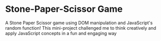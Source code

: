 # Stone-Paper-Scissor Game

A Stone Paper Scissor game using DOM manipulation and JavaScript's random function! This mini-project challenged me to think creatively and apply JavaScript concepts in a fun and engaging way
